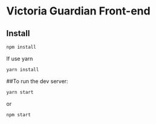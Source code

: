 # Victoria Guardian Front-end

## Install

```bash
npm install
```

If use yarn

```bash
yarn install
```

##To run the dev server:

```bash
yarn start
```

or

```bash
npm start
```